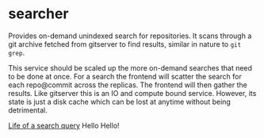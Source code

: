 # searcher

Provides on-demand unindexed search for repositories. It scans through a git archive fetched from gitserver to find results, similar in nature to `git grep`.

This service should be scaled up the more on-demand searches that need to be done at once. For a search the frontend will scatter the search for each repo@commit across the replicas. The frontend will then gather the results. Like gitserver this is an IO and compute bound service. However, its state is just a disk cache which can be lost at anytime without being detrimental.

[Life of a search query](../../doc/dev/background-information/architecture/life-of-a-search-query.md)
Hello Hello!
